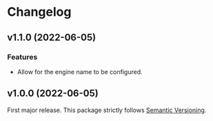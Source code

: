 
# Changelog

## v1.1.0 (2022-06-05)

### Features

  * Allow for the engine name to be configured.

## v1.0.0 (2022-06-05)

First major release. This package strictly follows [Semantic Versioning](https://semver.org).
